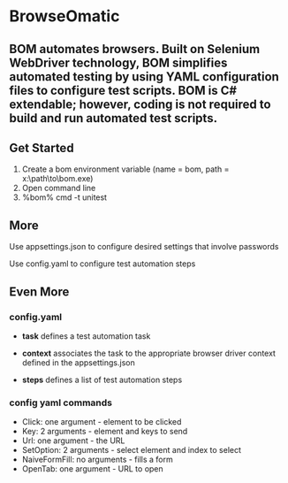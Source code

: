 # BrowseOmatic

## BOM automates browsers. Built on Selenium WebDriver technology, BOM simplifies automated testing by using YAML configuration files to configure test scripts. BOM is C# extendable; however, coding is not required to build and run automated test scripts.   

## Get Started

1. Create a bom environment variable (name = bom, path = x:\path\to\bom.exe)
2. Open command line
3. %bom% cmd -t unitest

## More

Use appsettings.json to configure desired settings that involve passwords

Use config.yaml to configure test automation steps

## Even More

### config.yaml 

- **task** defines a test automation task

- **context** associates the task to the appropriate browser driver context defined in the appsettings.json

- **steps** defines a list of test automation steps

### config yaml commands

- Click: one argument - element to be clicked
- Key: 2 arguments - element and keys to send
- Url: one argument - the URL
- SetOption: 2 arguments - select element and index to select 
- NaiveFormFill: no arguments - fills a form
- OpenTab: one argument - URL to open
